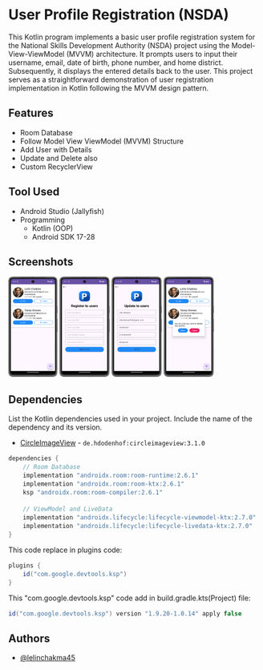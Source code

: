 
# User Profile Registration (NSDA)

This Kotlin program implements a basic user profile registration system for the National Skills Development Authority (NSDA) project using the Model-View-ViewModel (MVVM) architecture. It prompts users to input their username, email, date of birth, phone number, and home district. Subsequently, it displays the entered details back to the user. This project serves as a straightforward demonstration of user registration implementation in Kotlin following the MVVM design pattern.


## Features

- Room Database
- Follow Model View ViewModel (MVVM) Structure
- Add User with Details
- Update and Delete also
- Custom RecyclerView


## Tool Used

- Android Studio (Jallyfish)
- Programming
    - Kotlin (OOP)
    - Android SDK 17-28


## Screenshots

<img src="https://github.com/lelinchakma45/UserProfileRegistration/blob/master/app/src/main/screenshoot/Screenshot_20240516_091832.png?raw=true" alt="Splash Screen" width="98" height="200" />

<img src="https://github.com/lelinchakma45/UserProfileRegistration/blob/master/app/src/main/screenshoot/Screenshot_20240516_091801.png?raw=true" alt="Splash Screen" width="100" height="200" /> 

<img src="https://github.com/lelinchakma45/UserProfileRegistration/blob/master/app/src/main/screenshoot/Screenshot_20240516_091843.png?raw=true" alt="Splash Screen" width="100" height="200" /> 

<img src="https://github.com/lelinchakma45/UserProfileRegistration/blob/master/app/src/main/screenshoot/Screenshot_20240516_091857.png?raw=true" alt="Splash Screen" width="100" height="200" /> 


## Dependencies

List the Kotlin dependencies used in your project. Include the name of the dependency and its version.

- [CircleImageView](https://github.com/hdodenhof/CircleImageView) - `de.hdodenhof:circleimageview:3.1.0`

```gradle
dependencies {
    // Room Database
    implementation "androidx.room:room-runtime:2.6.1"
    implementation "androidx.room:room-ktx:2.6.1"
    ksp "androidx.room:room-compiler:2.6.1"

    // ViewModel and LiveData
    implementation "androidx.lifecycle:lifecycle-viewmodel-ktx:2.7.0"
    implementation "androidx.lifecycle:lifecycle-livedata-ktx:2.7.0"
}
```
This code replace in plugins code:
```gradle
plugins {
    id("com.google.devtools.ksp")
}
```

This "com.google.devtools.ksp" code add in build.gradle.kts(Project) file:

```gradle
id("com.google.devtools.ksp") version "1.9.20-1.0.14" apply false
```

## Authors

- [@lelinchakma45](https://www.github.com/lelinchakma45)

